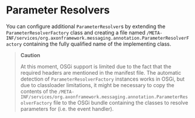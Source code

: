 # Parameter Resolvers

You can configure additional `ParameterResolver`s by extending the `ParameterResolverFactory` class and creating a file
 named `/META-INF/services/org.axonframework.messaging.annotation.ParameterResolverFactory` containing the fully qualified name of the implementing class.

> **Caution**
>
> At this moment, OSGi support is limited due to the fact that the required headers are mentioned in the manifest file. 
> The automatic detection of `ParameterResolverFactory` instances works in OSGi, but due to classloader limitations,
>  it might be necessary to copy the contents of the `/META-INF/services/org.axonframework.messaging.annotation.ParameterResolverFactory`
>  file to the OSGi bundle containing the classes to resolve parameters for \(i.e. the event handler\).

<!--## Implementing a Parameter Resolver-->
<!--TODO-->
